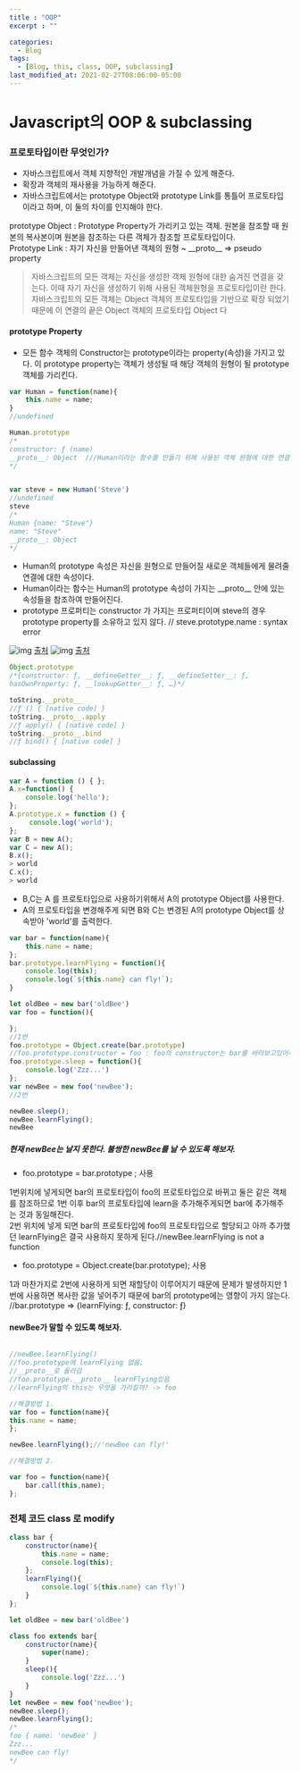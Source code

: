 ```yaml
---
title : "OOP"
excerpt : ""

categories:
  - Blog
tags:
  - [Blog, this, class, OOP, subclassing]
last_modified_at: 2021-02-27T08:06:00-05:00
---
```



Javascript의 OOP & subclassing
===

### 프로토타입이란 무엇인가?

* 자바스크립트에서 객체 지향적인 개발개념을 가질 수 있게 해준다.
* 확장과 객체의 재사용을 가능하게 해준다.
* 자바스크립트에서는 prototype Object와 prototype Link를 통틀어 프로토타입이라고 하며, 이 둘의 차이를 인지해야 한다.

prototype Object : Prototype Property가 가리키고 있는 객체. 원본을 참조할 때 원본의 복사본이며 원본을 참조하는 다른 객체가 참조할 프로토타입이다.<br>
Prototype Link   : 자기 자신을 만들어낸 객체의 원형 ~ __proto\_\_ => pseudo property <br>

> 자바스크립트의 모든 객체는 자신을 생성한 객체 원형에 대한 숨겨진 연결을 갖는다. 이때 자기 자신을 생성하기 위해 사용된 객체원형을 프로토타입이란 한다. 자바스크립트의 모든 객체는 Object 객체의 프로토타입을 기반으로 확장 되었기때문에 이 연결의 끝은 Object 객체의 프로토타입 Object 다

#### prototype Property

* 모든 함수 객체의 Constructor는 prototype이라는 property(속성)을 가지고 있다. 이 prototype property는 객체가 생성될 때 해당 객체의 원형이 될 prototype객체를 가리킨다.

```js
var Human = function(name){
    this.name = name;
} 
//undefined

Human.prototype
/*
constructor: ƒ (name)
__proto__: Object  ///Human이라는 함수를 만들기 위해 사용된 객체 원형에 대한 연결
*/


var steve = new Human('Steve')
//undefined
steve
/*
Human {name: "Steve"}
name: "Steve"
__proto__: Object
*/
```

* Human의 prototype 속성은 자신을 원형으로 만들어질 새로운 객체들에게 물려줄 연결에 대한 속성이다.
* Human이라는 함수는 Human의 prototype 속성이 가지는 __proto\_\_ 안에 있는 속성들을 참조하여 만들어진다. 
* prototype 프로퍼티는 constructor 가 가지는 프로퍼티이며 steve의 경우 prototype property를 소유하고 있지 않다. // steve.prototype.name : syntax error



![img](/assets/images/OOP/OOP.png)
[출처](http://insanehong.kr/post/javascript-prototype/)
![img](/assets/images/OOP/chain.png)
[출처](https://medium.com/@robertgrosse/how-es6-classes-really-work-and-how-to-build-your-own-fd6085eb326a)

```js
Object.prototype
/*{constructor: ƒ, __defineGetter__: ƒ, __defineSetter__: ƒ,
hasOwnProperty: ƒ, __lookupGetter__: ƒ, …}*/

toString.__proto__
//ƒ () { [native code] }
toString.__proto__.apply
//ƒ apply() { [native code] }
toString.__proto__.bind
//ƒ bind() { [native code] }

```

#### subclassing

```js
var A = function () { };
A.x=function() {
    console.log('hello');
};
A.prototype.x = function () {
     console.log('world');
};
var B = new A();
var C = new A();
B.x();
> world
C.x();
> world

```

* B,C는 A 를 프로토타입으로 사용하기위해서 A의 prototype Object를 사용한다.
* A의 프로토타입을 변경해주게 되면 B와 C는 변경된 A의 prototype Object를 상속받아 'world'를 출력한다. 


```js
var bar = function(name){
    this.name = name;
};
bar.prototype.learnFlying = function(){
    console.log(this);
    console.log(`${this.name} can fly!`);
}

let oldBee = new bar('oldBee')
var foo = function(){

};
//1번
foo.prototype = Object.create(bar.prototype)
//foo.prototype.constructor = foo : foo의 constructor는 bar를 바라보고있어서 재조정.
foo.prototype.sleep = function(){
    console.log('Zzz...')
};
var newBee = new foo('newBee');
//2번

newBee.sleep();
newBee.learnFlying();
newBee

```

##### 현재 newBee는 날지 못한다. 불쌍한 newBee를 날 수 있도록 해보자.

* foo.prototype = bar.prototype ;  사용 

1번위치에 넣게되면 bar의 프로토타입이 foo의 프로토타입으로 바뀌고 둘은 같은 객체를 참조하므로 1번 이후 bar의 프로토타입에 learn을 추가해주게되면 bar에 추가해주는 것과 동일해진다.<br>
2번 위치에 넣게 되면 bar의 프로토타입에 foo의 프로토타입으로 할당되고 아까 추가했던 learnFlying은 결국 사용하지 못하게 된다.//newBee.learnFlying is not a function


* foo.prototype = Object.create(bar.prototype); 사용

1과 마찬가지로 2번에 사용하게 되면 재할당이 이루어지기 때문에 문제가 발생하지만 1번에 사용하면 복사한 값을 넣어주기 때문에 bar의 prototype에는 영향이 가지 않는다.<br>//bar.prototype => {learnFlying: ƒ, constructor: ƒ}

#### newBee가 말할 수 있도록 해보자.



```js

//newBee.learnFlying()
//foo.prototype에 learnFlying 없음;
//__proto__로 올라감
//foo.prototype.__proto__ learnFlying있음
//learnFlying의 this는 무엇을 가리킬까? -> foo

//해결방법 1.
var foo = function(name){
this.name = name;
};

newBee.learnFlying();//'newBee can fly!'

//해결방법 2. 

var foo = function(name){
    bar.call(this,name);
};

```


### 전체 코드 class 로 modify

```js
class bar {
    constructor(name){
        this.name = name;
        console.log(this);
    };
    learnFlying(){
        console.log(`${this.name} can fly!`)
    }
};

let oldBee = new bar('oldBee')

class foo extends bar{
    constructor(name){
        super(name);
    }
    sleep(){
        console.log('Zzz...')
    }
}
let newBee = new foo('newBee');
newBee.sleep();
newBee.learnFlying();
/*
foo { name: 'newBee' }
Zzz...
newBee can fly!
*/
```


